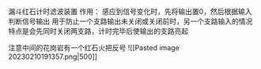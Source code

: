 漏斗红石计时滤波装置
作用： 感应到信号变化时，先将输出置0，然后根据输入判断信号输出
用于防止一个支路输出未关闭或关闭前时，另一个支路输入的情况
特点是会先同时关闭两支路，计时完毕后使输出的支路亮起

注意中间的花岗岩有一个红石火把反号
![[Pasted image 20230210191357.png|500]]